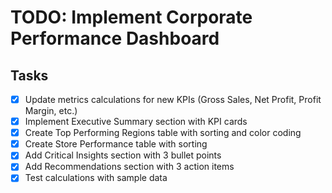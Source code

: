 # TODO: Implement Corporate Performance Dashboard

## Tasks
- [x] Update metrics calculations for new KPIs (Gross Sales, Net Profit, Profit Margin, etc.)
- [x] Implement Executive Summary section with KPI cards
- [x] Create Top Performing Regions table with sorting and color coding
- [x] Create Store Performance table with sorting
- [x] Add Critical Insights section with 3 bullet points
- [x] Add Recommendations section with 3 action items
- [x] Test calculations with sample data
